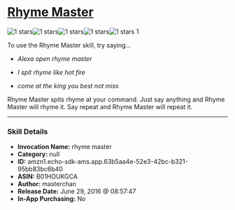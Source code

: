 # [Rhyme Master](http://alexa.amazon.com/#skills/amzn1.echo-sdk-ams.app.63b5aa4e-52e3-42bc-b321-95bb83bc6b40)
![1 stars](../../images/ic_star_black_18dp_1x.png)![1 stars](../../images/ic_star_border_black_18dp_1x.png)![1 stars](../../images/ic_star_border_black_18dp_1x.png)![1 stars](../../images/ic_star_border_black_18dp_1x.png)![1 stars](../../images/ic_star_border_black_18dp_1x.png) 1

To use the Rhyme Master skill, try saying...

* *Alexa open rhyme master*

* *I spit rhyme like hot fire*

* *come at the king you best not miss*

Rhyme Master spits rhyme at your command.
Just say anything and Rhyme Master will rhyme it.
Say repeat and Rhyme Master will repeat it.

***

### Skill Details

* **Invocation Name:** rhyme master
* **Category:** null
* **ID:** amzn1.echo-sdk-ams.app.63b5aa4e-52e3-42bc-b321-95bb83bc6b40
* **ASIN:** B01HOUKGCA
* **Author:** masterchan
* **Release Date:** June 29, 2016 @ 08:57:47
* **In-App Purchasing:** No
